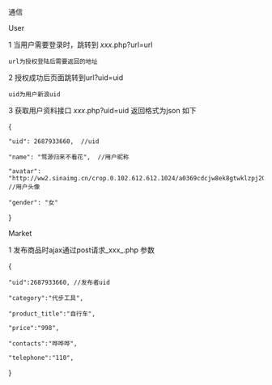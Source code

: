 通信
  
  User
  
  1 当用户需要登录时，跳转到 _xxx_.php?url=url
  
    url为授权登陆后需要返回的地址
    
  2 授权成功后页面跳转到url?uid=uid
  
    uid为用户新浪uid
    
  3 获取用户资料接口 _xxx_.php?uid=uid  返回格式为json 如下
  
  {
  
  	"uid": 2687933660,  //uid
  	
  	"name": "骛源归来不看花",  //用户昵称
  	
  	"avatar": "http://ww2.sinaimg.cn/crop.0.102.612.612.1024/a0369cdcjw8ek8gtwklzpj20h00mowga.jpg", //用户头像
  	
  	"gender": "女"
  	
  }
  
  
  Market
  
  1 发布商品时ajax通过post请求_xxx_.php 参数
  
  {
  
  	"uid":2687933660, //发布者uid
  	
  	"category":"代步工具",
  	
  	"product_title":"自行车",
  	
  	"price":"998",
  	
  	"contacts":"哗哗哗",
  	
  	"telephone":"110",
  	
  }
